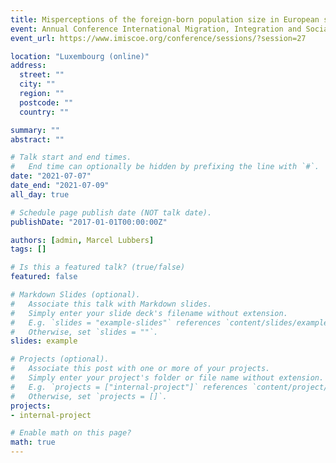 ```yaml
---
title: Misperceptions of the foreign-born population size in European societies. The role of national discourse on immigration-related issues
event: Annual Conference International Migration, Integration and Social Cohesion (IMISCOE)
event_url: https://www.imiscoe.org/conference/sessions/?session=27

location: "Luxembourg (online)"
address:
  street: ""
  city: ""
  region: ""
  postcode: ""
  country: ""

summary: ""
abstract: ""

# Talk start and end times.
#   End time can optionally be hidden by prefixing the line with `#`.
date: "2021-07-07"
date_end: "2021-07-09"
all_day: true

# Schedule page publish date (NOT talk date).
publishDate: "2017-01-01T00:00:00Z"

authors: [admin, Marcel Lubbers]
tags: []

# Is this a featured talk? (true/false)
featured: false

# Markdown Slides (optional).
#   Associate this talk with Markdown slides.
#   Simply enter your slide deck's filename without extension.
#   E.g. `slides = "example-slides"` references `content/slides/example-slides.md`.
#   Otherwise, set `slides = ""`.
slides: example

# Projects (optional).
#   Associate this post with one or more of your projects.
#   Simply enter your project's folder or file name without extension.
#   E.g. `projects = ["internal-project"]` references `content/project/deep-learning/index.md`.
#   Otherwise, set `projects = []`.
projects:
- internal-project

# Enable math on this page?
math: true
---
```


